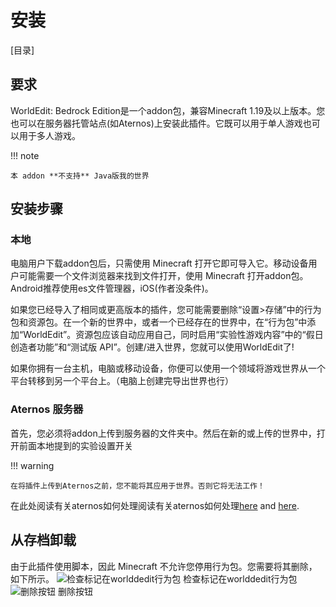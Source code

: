 # 安装

[目录]

## 要求

WorldEdit: Bedrock Edition是一个addon包，兼容Minecraft 1.19及以上版本。您也可以在服务器托管站点(如Aternos)上安装此插件。它既可以用于单人游戏也可以用于多人游戏。

!!! note

    本 addon **不支持** Java版我的世界

## 安装步骤

### 本地

电脑用户下载addon包后，只需使用 Minecraft 打开它即可导入它。移动设备用户可能需要一个文件浏览器来找到文件打开，使用 Minecraft 打开addon包。Android推荐使用es文件管理器，iOS(作者没条件)。

如果您已经导入了相同或更高版本的插件，您可能需要删除“设置>存储”中的行为包和资源包。在一个新的世界中，或者一个已经存在的世界中，在“行为包”中添加“WorldEdit”。资源包应该自动应用自己，同时启用“实验性游戏内容”中的“假日创造者功能”和“测试版 API”。创建/进入世界，您就可以使用WorldEdit了!

如果你拥有一台主机，电脑或移动设备，你便可以使用一个领域将游戏世界从一个平台转移到另一个平台上。（电脑上创建完导出世界也行）

### Aternos 服务器

首先，您必须将addon上传到服务器的文件夹中。然后在新的或上传的世界中，打开前面本地提到的实验设置开关

!!! warning

    在将插件上传到Aternos之前，您不能将其应用于世界。否则它将无法工作！

在此处阅读有关aternos如何处理阅读有关aternos如何处理[here](https://support.aternos.org/hc/en-us/articles/360042095232-Installing-Addons-Minecraft-Bedrock-Edition-) and [here](https://support.aternos.org/hc/en-us/articles/4407553257873-Enabling-experimental-gameplay-Minecraft-Bedrock-Edition-).

## 从存档卸载

由于此插件使用脚本，因此 Minecraft 不允许您停用行为包。您需要将其删除，如下所示。
![检查标记在worlddedit行为包](img/uninstall_1.jpg)
检查标记在worlddedit行为包
![删除按钮](img/uninstall_2.jpg)
删除按钮
